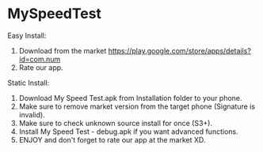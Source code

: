 MySpeedTest
===========
Easy Install:
1) Download from the market https://play.google.com/store/apps/details?id=com.num
2) Rate our app.

Static Install:
1) Download My Speed Test.apk from Installation folder to your phone. 
2) Make sure to remove market version from the target phone (Signature is invalid).
3) Make sure to check unknown source install for once (S3+). 
4) Install My Speed Test - debug.apk if you want advanced functions.
5) ENJOY and don't forget to rate our app at the market XD.
